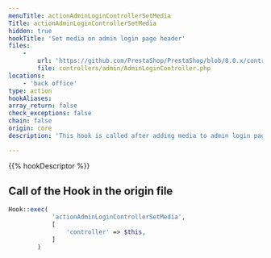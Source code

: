 ```yaml
---
menuTitle: actionAdminLoginControllerSetMedia
Title: actionAdminLoginControllerSetMedia
hidden: true
hookTitle: 'Set media on admin login page header'
files:
    -
        url: 'https://github.com/PrestaShop/PrestaShop/blob/8.0.x/controllers/admin/AdminLoginController.php'
        file: controllers/admin/AdminLoginController.php
locations:
    - 'back office'
type: action
hookAliases: 
array_return: false
check_exceptions: false
chain: false
origin: core
description: 'This hook is called after adding media to admin login page header'

---
```


{{% hookDescriptor %}}

## Call of the Hook in the origin file

```php
Hook::exec(
            'actionAdminLoginControllerSetMedia',
            [
                'controller' => $this,
            ]
        )
```
